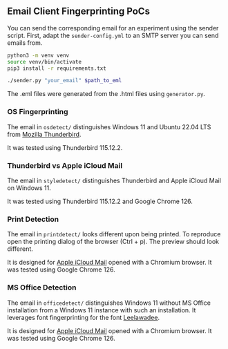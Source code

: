 ## Email Client Fingerprinting PoCs

You can send the corresponding email for an experiment using the sender script.
First, adapt the `sender-config.yml` to an SMTP server you can send emails from.

```bash
python3 -m venv venv
source venv/bin/activate
pip3 install -r requirements.txt

./sender.py "your_email" $path_to_eml
```

The .eml files were generated from the .html files using `generator.py`.

### OS Fingerprinting

The email in `osdetect/` distinguishes Windows 11 and Ubuntu 22.04 LTS from
[Mozilla Thunderbird](https://www.thunderbird.net/).

It was tested using Thunderbird 115.12.2.

### Thunderbird vs Apple iCloud Mail

The email in `styledetect/` distinguishes Thunderbird and Apple iCloud Mail on
Windows 11.

It was tested using Thunderbird 115.12.2 and Google Chrome 126.

### Print Detection

The email in `printdetect/` looks different upon being printed. To reproduce
open the printing dialog of the browser (Ctrl + p). The preview should look
different.

It is designed for [Apple iCloud Mail](https://www.icloud.com/mail/) opened with
a Chromium browser. It was tested using Google Chrome 126.

### MS Office Detection

The email in `officedetect/` distinguishes Windows 11 without MS Office
installation from a Windows 11 instance with such an installation. It leverages
font fingerprinting for the font
[Leelawadee](https://learn.microsoft.com/en-us/typography/font-list/leelawadee).

It is designed for [Apple iCloud Mail](https://www.icloud.com/mail/) opened with
a Chromium browser. It was tested using Google Chrome 126.
